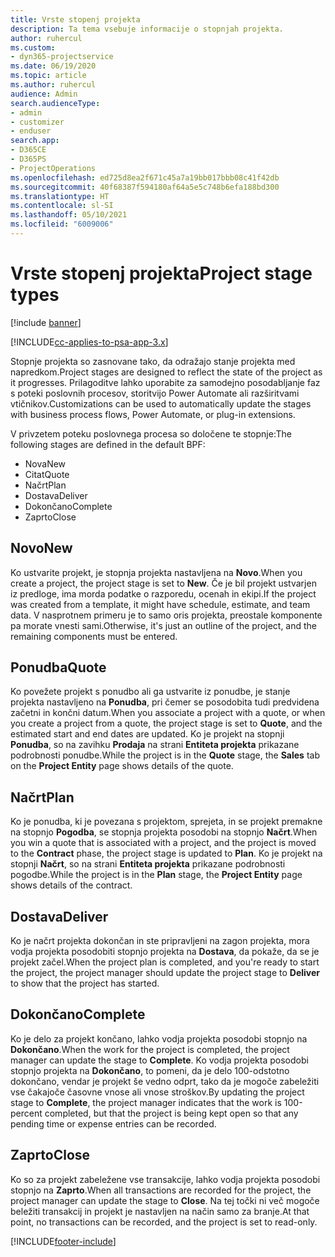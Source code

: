 ```yaml
---
title: Vrste stopenj projekta
description: Ta tema vsebuje informacije o stopnjah projekta.
author: ruhercul
ms.custom:
- dyn365-projectservice
ms.date: 06/19/2020
ms.topic: article
ms.author: ruhercul
audience: Admin
search.audienceType:
- admin
- customizer
- enduser
search.app:
- D365CE
- D365PS
- ProjectOperations
ms.openlocfilehash: ed725d8ea2f671c45a7a19bb017bbb08c41f42db
ms.sourcegitcommit: 40f68387f594180af64a5e5c748b6efa188bd300
ms.translationtype: HT
ms.contentlocale: sl-SI
ms.lasthandoff: 05/10/2021
ms.locfileid: "6009006"
---
```

# <a name="project-stage-types"></a><span data-ttu-id="9a6b9-103">Vrste stopenj projekta</span><span class="sxs-lookup"><span data-stu-id="9a6b9-103">Project stage types</span></span> 

[!include [banner](../includes/psa-now-project-operations.md)]

[!INCLUDE[cc-applies-to-psa-app-3.x](../includes/cc-applies-to-psa-app-3x.md)]

<span data-ttu-id="9a6b9-104">Stopnje projekta so zasnovane tako, da odražajo stanje projekta med napredkom.</span><span class="sxs-lookup"><span data-stu-id="9a6b9-104">Project stages are designed to reflect the state of the project as it progresses.</span></span> <span data-ttu-id="9a6b9-105">Prilagoditve lahko uporabite za samodejno posodabljanje faz s poteki poslovnih procesov, storitvijo Power Automate ali razširitvami vtičnikov.</span><span class="sxs-lookup"><span data-stu-id="9a6b9-105">Customizations can be used to automatically update the stages with business process flows, Power Automate, or plug-in extensions.</span></span>

<span data-ttu-id="9a6b9-106">V privzetem poteku poslovnega procesa so določene te stopnje:</span><span class="sxs-lookup"><span data-stu-id="9a6b9-106">The following stages are defined in the default BPF:</span></span>

- <span data-ttu-id="9a6b9-107">Nova</span><span class="sxs-lookup"><span data-stu-id="9a6b9-107">New</span></span>
- <span data-ttu-id="9a6b9-108">Citat</span><span class="sxs-lookup"><span data-stu-id="9a6b9-108">Quote</span></span>
- <span data-ttu-id="9a6b9-109">Načrt</span><span class="sxs-lookup"><span data-stu-id="9a6b9-109">Plan</span></span>
- <span data-ttu-id="9a6b9-110">Dostava</span><span class="sxs-lookup"><span data-stu-id="9a6b9-110">Deliver</span></span>
- <span data-ttu-id="9a6b9-111">Dokončano</span><span class="sxs-lookup"><span data-stu-id="9a6b9-111">Complete</span></span>
- <span data-ttu-id="9a6b9-112">Zaprto</span><span class="sxs-lookup"><span data-stu-id="9a6b9-112">Close</span></span> 

## <a name="new"></a><span data-ttu-id="9a6b9-113">Novo</span><span class="sxs-lookup"><span data-stu-id="9a6b9-113">New</span></span>

<span data-ttu-id="9a6b9-114">Ko ustvarite projekt, je stopnja projekta nastavljena na **Novo**.</span><span class="sxs-lookup"><span data-stu-id="9a6b9-114">When you create a project, the project stage is set to **New**.</span></span> <span data-ttu-id="9a6b9-115">Če je bil projekt ustvarjen iz predloge, ima morda podatke o razporedu, ocenah in ekipi.</span><span class="sxs-lookup"><span data-stu-id="9a6b9-115">If the project was created from a template, it might have schedule, estimate, and team data.</span></span> <span data-ttu-id="9a6b9-116">V nasprotnem primeru je to samo oris projekta, preostale komponente pa morate vnesti sami.</span><span class="sxs-lookup"><span data-stu-id="9a6b9-116">Otherwise, it's just an outline of the project, and the remaining components must be entered.</span></span>

## <a name="quote"></a><span data-ttu-id="9a6b9-117">Ponudba</span><span class="sxs-lookup"><span data-stu-id="9a6b9-117">Quote</span></span>

<span data-ttu-id="9a6b9-118">Ko povežete projekt s ponudbo ali ga ustvarite iz ponudbe, je stanje projekta nastavljeno na **Ponudba**, pri čemer se posodobita tudi predvidena začetni in končni datum.</span><span class="sxs-lookup"><span data-stu-id="9a6b9-118">When you associate a project with a quote, or when you create a project from a quote, the project stage is set to **Quote**, and the estimated start and end dates are updated.</span></span> <span data-ttu-id="9a6b9-119">Ko je projekt na stopnji **Ponudba**, so na zavihku **Prodaja** na strani **Entiteta projekta** prikazane podrobnosti ponudbe.</span><span class="sxs-lookup"><span data-stu-id="9a6b9-119">While the project is in the **Quote** stage, the **Sales** tab on the **Project Entity** page shows details of the quote.</span></span>

## <a name="plan"></a><span data-ttu-id="9a6b9-120">Načrt</span><span class="sxs-lookup"><span data-stu-id="9a6b9-120">Plan</span></span>

<span data-ttu-id="9a6b9-121">Ko je ponudba, ki je povezana s projektom, sprejeta, in se projekt premakne na stopnjo **Pogodba**, se stopnja projekta posodobi na stopnjo **Načrt**.</span><span class="sxs-lookup"><span data-stu-id="9a6b9-121">When you win a quote that is associated with a project, and the project is moved to the **Contract** phase, the project stage is updated to **Plan**.</span></span> <span data-ttu-id="9a6b9-122">Ko je projekt na stopnji **Načrt**, so na strani **Entiteta projekta** prikazane podrobnosti pogodbe.</span><span class="sxs-lookup"><span data-stu-id="9a6b9-122">While the project is in the **Plan** stage, the **Project Entity** page shows details of the contract.</span></span>

## <a name="deliver"></a><span data-ttu-id="9a6b9-123">Dostava</span><span class="sxs-lookup"><span data-stu-id="9a6b9-123">Deliver</span></span>

<span data-ttu-id="9a6b9-124">Ko je načrt projekta dokončan in ste pripravljeni na zagon projekta, mora vodja projekta posodobiti stopnjo projekta na **Dostava**, da pokaže, da se je projekt začel.</span><span class="sxs-lookup"><span data-stu-id="9a6b9-124">When the project plan is completed, and you're ready to start the project, the project manager should update the project stage to **Deliver** to show that the project has started.</span></span>

## <a name="complete"></a><span data-ttu-id="9a6b9-125">Dokončano</span><span class="sxs-lookup"><span data-stu-id="9a6b9-125">Complete</span></span> 

<span data-ttu-id="9a6b9-126">Ko je delo za projekt končano, lahko vodja projekta posodobi stopnjo na **Dokončano**.</span><span class="sxs-lookup"><span data-stu-id="9a6b9-126">When the work for the project is completed, the project manager can update the stage to **Complete**.</span></span> <span data-ttu-id="9a6b9-127">Ko vodja projekta posodobi stopnjo projekta na **Dokončano**, to pomeni, da je delo 100-odstotno dokončano, vendar je projekt še vedno odprt, tako da je mogoče zabeležiti vse čakajoče časovne vnose ali vnose stroškov.</span><span class="sxs-lookup"><span data-stu-id="9a6b9-127">By updating the project stage to **Complete**, the project manager indicates that the work is 100-percent completed, but that the project is being kept open so that any pending time or expense entries can be recorded.</span></span>

## <a name="close"></a><span data-ttu-id="9a6b9-128">Zaprto</span><span class="sxs-lookup"><span data-stu-id="9a6b9-128">Close</span></span>

<span data-ttu-id="9a6b9-129">Ko so za projekt zabeležene vse transakcije, lahko vodja projekta posodobi stopnjo na **Zaprto**.</span><span class="sxs-lookup"><span data-stu-id="9a6b9-129">When all transactions are recorded for the project, the project manager can update the stage to **Close**.</span></span> <span data-ttu-id="9a6b9-130">Na tej točki ni več mogoče beležiti transakcij in projekt je nastavljen na način samo za branje.</span><span class="sxs-lookup"><span data-stu-id="9a6b9-130">At that point, no transactions can be recorded, and the project is set to read-only.</span></span>


[!INCLUDE[footer-include](../includes/footer-banner.md)]